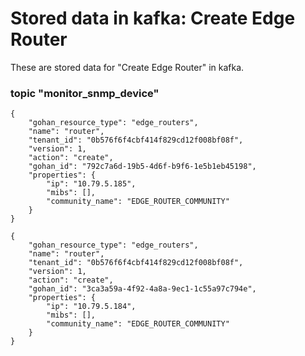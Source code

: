 # Stored data in kafka: Create Edge Router

These are stored data for "Create Edge Router" in kafka.

### topic "monitor_snmp_device"
```
{
    "gohan_resource_type": "edge_routers",
    "name": "router",
    "tenant_id": "0b576f6f4cbf414f829cd12f008bf08f",
    "version": 1,
    "action": "create",
    "gohan_id": "792c7a6d-19b5-4d6f-b9f6-1e5b1eb45198",
    "properties": {
        "ip": "10.79.5.185",
        "mibs": [],
        "community_name": "EDGE_ROUTER_COMMUNITY"
    }
}
```
```
{
    "gohan_resource_type": "edge_routers",
    "name": "router",
    "tenant_id": "0b576f6f4cbf414f829cd12f008bf08f",
    "version": 1,
    "action": "create",
    "gohan_id": "3ca3a59a-4f92-4a8a-9ec1-1c55a97c794e",
    "properties": {
        "ip": "10.79.5.184",
        "mibs": [],
        "community_name": "EDGE_ROUTER_COMMUNITY"
    }
}
```
